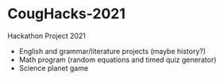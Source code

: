 # CougHacks-2021
Hackathon Project 2021
- English and grammar/literature projects (maybe history?)
- Math program (random equations and timed quiz generator)
- Science planet game
